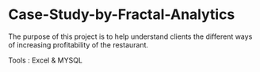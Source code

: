 # Case-Study-by-Fractal-Analytics

The purpose of this project is to help understand clients the different ways of increasing profitability of the restaurant.

Tools		: Excel & MYSQL
